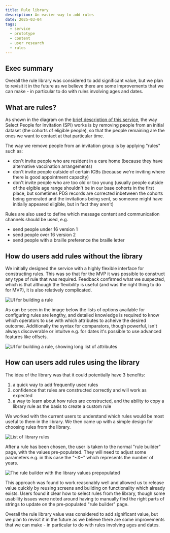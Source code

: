 ```yaml
---
title: Rule library
description: An easier way to add rules
date: 2025-03-04
tags:
  - service
  - prototype
  - content
  - user research
  - rules
---
```


## Exec summary
Overall the rule library was considered to add significant value, but we plan to revisit it in the future as we believe there are some improvements that we can make - in particular to do with rules involving ages and dates.

## What are rules?
As shown in the diagram on the [brief description of this service](/select-people-for-invitation/what-is-this-service/), the way Select People for Invitation (SPI) works is by removing people from an initial dataset (the cohorts of eligible people), so that the people remaining are the ones we want to contact at that particular time.

The way we remove people from an invitation group is by applying "rules" such as:
- don't invite people who are resident in a care home (because they have alternative vaccination arrangements)
- don't invite people outside of certain ICBs (because we're inviting where there is good appointment capacity)
- don't invite people who are too old or too young (usually people outside of the elgible age range shouldn't be in our base cohorts in the first place, but sometimes PDS records are corrected inbetween the cohorts being generated and the invitations being sent, so someone might have initially appeared eligible, but in fact they aren't)

Rules are also used to define which message content and communication channels should be used, e.g.
- send people under 16 version 1
- send people over 16 version 2
- send people with a braille preference the braille letter

## How do users add rules without the library
We initially designed the service with a highly flexible interface for constructing rules. This was so that for the MVP it was possible to construct any type of rule that was required. Feedback confirmed what we suspected, which is that although the flexibility is useful (and was the right thing to do for MVP), it is also relatively complicated.

![UI for building a rule](addrule1.jpg)

As can be seen in the image below the lists of options available for configuring rules are lengthy, and detailed knowledge is required to know which operators to use with which attributes to acheive the desired outcome. Additionally the syntax for comparators, though powerful, isn't always discoverable or intuitve e.g. for dates it's possible to use advanced features like offsets.

![UI for building a rule, showing long list of attributes](addrule2.png)

## How can users add rules using the library
The idea of the library was that it could potentially have 3 benefits:
1. a quick way to add frequently used rules
2. confidence that rules are constructed correctly and will work as expected
3. a way to learn about how rules are constructed, and the ability to copy a library rule as the basis to create a custom rule​

We worked with the current users to understand which rules would be most useful to them in the library. We then came up with a simple design for choosing rules from the library.

![List of library rules](library1.png)

After a rule has been chosen, the user is taken to the normal "rule builder" page, with the values pre-populated. They will need to adjust some parameters e.g. in this case the "\~X\~" which represents the number of years.

![The rule builder with the library values prepopulated](library2.png)

This approach was found to work reasonably well and allowed us to release value quickly by reusing screens and building on functionality which already exists. Users found it clear how to select rules from the library, though some usability issues were noted around having to manually find the right parts of strings to update on the pre-populated "rule builder" page.

Overall the rule library value was considered to add significant value, but we plan to revisit it in the future as we believe there are some improvements that we can make - in particular to do with rules involving ages and dates.
